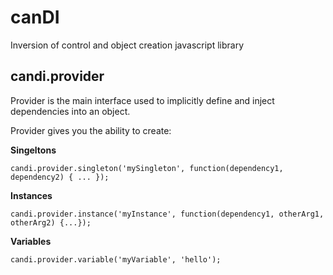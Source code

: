 # canDI
Inversion of control and object creation javascript library

## candi.provider
Provider is the main interface used to implicitly define and inject dependencies into an object. 

Provider gives you the ability to create:

**Singeltons** 
```
candi.provider.singleton('mySingleton', function(dependency1, dependency2) { ... });
```

**Instances** 
```
candi.provider.instance('myInstance', function(dependency1, otherArg1, otherArg2) {...});
```
**Variables** 
```
candi.provider.variable('myVariable', 'hello');
```
